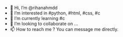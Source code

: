 - 👋 Hi, I’m @rihanahmdd
- 👀 I’m interested in #python, #html, #css, #c
- 🌱 I’m currently learning #c
- 💞️ I’m looking to collaborate on ...
- 📫 How to reach me ? You can message me directly.

<!---
rihanahmdd/rihanahmdd is a ✨ special ✨ repository because its `README.md` (this file) appears on your GitHub profile.
You can click the Preview link to take a look at your changes.
--->
